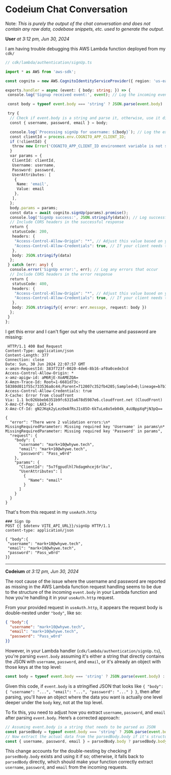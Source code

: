 # Codeium Chat Conversation

Note: _This is purely the output of the chat conversation and does not contain any raw data, codebase snippets, etc. used to generate the output._

**User** _at 3:12 pm, Jun 30, 2024_

I am having trouble debugging this AWS Lambda function deployed from my `cdk/`

```ts
// cdk/lambda/authentication/signUp.ts

import * as AWS from 'aws-sdk';

const cognito = new AWS.CognitoIdentityServiceProvider({ region: 'us-east-1' });

exports.handler = async (event: { body: string; }) => {
 console.log('Signup received event:', event); // Log the incoming event

 const body = typeof event.body === 'string' ? JSON.parse(event.body) : event.body;

 try {
  // Check if event.body is a string and parse it, otherwise, use it directly
  const { username, password, email } = body;

  console.log(`Processing signUp for username: ${body}`); // Log the extracted variables
  const clientId = process.env.COGNITO_APP_CLIENT_ID;
  if (!clientId) {
   throw new Error('COGNITO_APP_CLIENT_ID environment variable is not set.');
  }
  var params = {
   ClientId: clientId,
   Username: username,
   Password: password,
   UserAttributes: [
    {
     Name: 'email',
     Value: email
    },
   ],
  };
  body.params = params;
  const data = await cognito.signUp(params).promise();
  console.log('SignUp success:', JSON.stringify(data)); // Log successful signup
  // Include CORS headers in the successful response
  return {
   statusCode: 200,
   headers: {
    "Access-Control-Allow-Origin": "*", // Adjust this value based on your requirements
    "Access-Control-Allow-Credentials": true, // If your client needs to handle cookies
   },
   body: JSON.stringify(data)
  };
 } catch (err: any) {
  console.error('SignUp error:', err); // Log any errors that occur
  // Include CORS headers in the error response
  return {
   statusCode: 400,
   headers: {
    "Access-Control-Allow-Origin": "*", // Adjust this value based on your requirements
    "Access-Control-Allow-Credentials": true, // If your client needs to handle cookies
   },
   body: JSON.stringify({ error: err.message, request: body })
  };
 }
};
```

I get this error and I can't figer out why the username and password are missing:

```httpRespons
 HTTP/1.1 400 Bad Request
Content-Type: application/json
Content-Length: 377
Connection: close
Date: Sun, 30 Jun 2024 22:07:57 GMT
x-amzn-RequestId: 383f723f-0020-4de6-8b16-af0a0cede3cd
Access-Control-Allow-Origin: *
x-amz-apigw-id: aM6RjE-XoAMEZQA=
X-Amzn-Trace-Id: Root=1-6681d73c-58380d011f55c733536a8c44;Parent=712007c352fb4205;Sampled=0;lineage=b7b1ca60:0
Access-Control-Allow-Credentials: true
X-Cache: Error from cloudfront
Via: 1.1 bc026bbeb6351b9fc6315a678d5987e6.cloudfront.net (CloudFront)
X-Amz-Cf-Pop: LAX3-C4
X-Amz-Cf-Id: gN2JKqk2yLezOeAfRsJ1s85O-6kTuLe8o5eb04k_4uUBppXqPjN3pQ==

{
  "error": "There were 2 validation errors:\n* MissingRequiredParameter: Missing required key 'Username' in params\n* MissingRequiredParameter: Missing required key 'Password' in params",
  "request": {
    "body": {
      "username": "mark+10@whywe.tech",
      "email": "mark+10@whywe.tech",
      "password": "Pass_w0rd"
    },
    "params": {
      "ClientId": "5v7fgpudlhl7kdagmhcej6rlku",
      "UserAttributes": [
        {
          "Name": "email"
        }
      ]
    }
  }
}
```

That's from this request in my `useAuth.http`

```http
### Sign Up
POST {{ $dotenv VITE_API_URL}}/signUp HTTP/1.1
content-type: application/json

{ "body":{
 "username": "mark+10@whywe.tech",
 "email": "mark+10@whywe.tech",
 "password": "Pass_w0rd"
}}
```

---

**Codeium** _at 3:12 pm, Jun 30, 2024_

The root cause of the issue where the username and password are reported as missing in the AWS Lambda function request handling seems to be due to the structure of the incoming `event.body` in your Lambda function and how you're handling it in your `useAuth.http` request.

From your provided request in `useAuth.http`, it appears the request body is double-nested under `"body"`, like so:

```json
{ "body":{
  "username": "mark+10@whywe.tech",
  "email": "mark+10@whywe.tech",
  "password": "Pass_w0rd"
}}
```

However, in your Lambda handler (`cdk/lambda/authentication/signUp.ts`), you're parsing `event.body` assuming it's either a string that directly contains the JSON with `username`, `password`, and `email`, or it's already an object with those keys at the top level:

```typescript
const body = typeof event.body === 'string' ? JSON.parse(event.body) : event.body;
```

Given this code, if `event.body` is a stringified JSON that looks like `{ "body": { "username": "...", "email": "...", "password": "..." } }`, then after parsing, you'll have an object where the data you want is actually one level deeper under the `body` key, not at the top level.

To fix this, you need to adjust how you extract `username`, `password`, and `email` after parsing `event.body`. Here’s a corrected approach:

```typescript
// Assuming event.body is a string that needs to be parsed as JSON
const parsedBody = typeof event.body === 'string' ? JSON.parse(event.body) : event.body;
// Now extract the actual data from the parsedBody.body if it's structured that way
const { username, password, email } = parsedBody.body ? parsedBody.body : parsedBody;
```

This change accounts for the double-nesting by checking if `parsedBody.body` exists and using it if so; otherwise, it falls back to `parsedBody` directly, which should make your function correctly extract `username`, `password`, and `email` from the incoming requests.